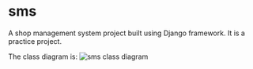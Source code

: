 # sms
A shop management system project built using Django framework. It is a practice project. 

The class diagram is:
![sms class diagram](https://github.com/ibnAbuMahdi/sms/assets/94552925/09ab18f5-e22c-4abb-bddf-d6dc3bd20e6d)
